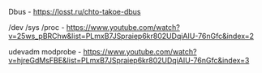 Dbus             - https://losst.ru/chto-takoe-dbus

/dev /sys /proc  - https://www.youtube.com/watch?v=25ws_pBRChw&list=PLmxB7JSpraiep6kr802UDqiAIU-76nGfc&index=2

udevadm modprobe - https://www.youtube.com/watch?v=hjreGdMsFBE&list=PLmxB7JSpraiep6kr802UDqiAIU-76nGfc&index=3
